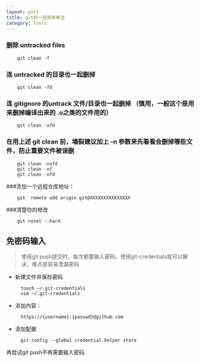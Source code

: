 ```yaml
---
layout: post
title: git的一些简单用法
category: tools
---
```


### 删除 untracked files

		git clean -f

### 连 untracked 的目录也一起删掉

		git clean -fd

### 连 gitignore 的untrack 文件/目录也一起删掉 （慎用，一般这个是用来删掉编译出来的 .o之类的文件用的）

		git clean -xfd

### 在用上述 git clean 前，墙裂建议加上 -n 参数来先看看会删掉哪些文件，防止重要文件被误删

		git clean -nxfd
		git clean -nf
		git clean -nfd

###添加一个远程仓库地址：

		git  remote add origin git@XXXXXXXXXXXXXXX

###清楚你的修改

		git reset --hard

免密码输入
-----------

> 使用git push提交时，每次都要输入密码，使用git-credentials就可以解决，难点是容易泄漏密码
 
+ 新建文件并保存密码

		touch ~/.git-credentials
		vim ~/.git-credentials

+ 添加内容：

		https://{username}:{passwd}@github.com
 
+ 添加配置

		git config --global credential.helper store
 
 
再尝试git push不再需要输入密码.
